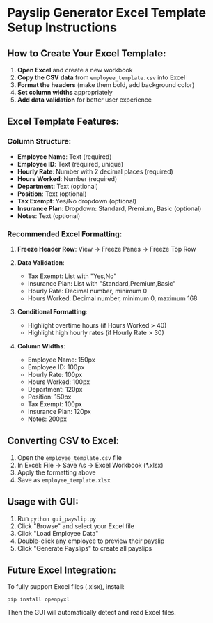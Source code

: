# Payslip Generator Excel Template Setup Instructions

## How to Create Your Excel Template:

1. **Open Excel** and create a new workbook
2. **Copy the CSV data** from `employee_template.csv` into Excel
3. **Format the headers** (make them bold, add background color)
4. **Set column widths** appropriately
5. **Add data validation** for better user experience

## Excel Template Features:

### Column Structure:
- **Employee Name**: Text (required)
- **Employee ID**: Text (required, unique)
- **Hourly Rate**: Number with 2 decimal places (required)
- **Hours Worked**: Number (required)
- **Department**: Text (optional)
- **Position**: Text (optional)
- **Tax Exempt**: Yes/No dropdown (optional)
- **Insurance Plan**: Dropdown: Standard, Premium, Basic (optional)
- **Notes**: Text (optional)

### Recommended Excel Formatting:

1. **Freeze Header Row**: View → Freeze Panes → Freeze Top Row
2. **Data Validation**:
   - Tax Exempt: List with "Yes,No"
   - Insurance Plan: List with "Standard,Premium,Basic"
   - Hourly Rate: Decimal number, minimum 0
   - Hours Worked: Decimal number, minimum 0, maximum 168

3. **Conditional Formatting**:
   - Highlight overtime hours (if Hours Worked > 40)
   - Highlight high hourly rates (if Hourly Rate > 30)

4. **Column Widths**:
   - Employee Name: 150px
   - Employee ID: 100px
   - Hourly Rate: 100px
   - Hours Worked: 100px
   - Department: 120px
   - Position: 150px
   - Tax Exempt: 100px
   - Insurance Plan: 120px
   - Notes: 200px

## Converting CSV to Excel:

1. Open the `employee_template.csv` file
2. In Excel: File → Save As → Excel Workbook (*.xlsx)
3. Apply the formatting above
4. Save as `employee_template.xlsx`

## Usage with GUI:

1. Run `python gui_payslip.py`
2. Click "Browse" and select your Excel file
3. Click "Load Employee Data"
4. Double-click any employee to preview their payslip
5. Click "Generate Payslips" to create all payslips

## Future Excel Integration:

To fully support Excel files (.xlsx), install:
```
pip install openpyxl
```

Then the GUI will automatically detect and read Excel files.